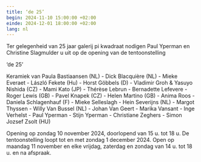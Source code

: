 ```yaml
---
title: ‘de 25’
begin: 2024-11-10 15:00:00 +02:00
einde: 2024-12-01 18:00:00 +02:00
lang: nl
---
```


Ter gelegenheid van 25 jaar galerij pi kwadraat nodigen Paul Yperman en Christine Slagmulder u uit op de opening van de tentoonstelling 

‘de 25’

Keramiek van Paula Bastiaansen (NL) - Dick Blacquière (NL) - Mieke Everaet - László Fekete (Hu) - Horst Göbbels (D) - Vladimir Groh & Yasuyo Nishida (CZ) - Mami Kato (JP) - Thérèse Lebrun - Bernadette Lefevere - Roger Lewis (GB) - Pavel Knapek (CZ) - Helen Martino (GB) - Anima Roos - Daniela Schlagenhauf (F) - Mieke Selleslagh - Hein Severijns (NL) -  Margot Thyssen - Willy Van Bussel (NL) - Johan Van Geert -                                            Marika Vansant - Inge Verhelst - Paul Yperman - Stijn Yperman - Christiane Zeghers - Simon Jozsef Zsolt (HU)


Opening op zondag 10 november 2024, doorlopend van 15 u. tot 18 u.
De tentoonstelling loopt tot en met zondag 1 december 2024.
Open op maandag 11 november en elke vrijdag, zaterdag en zondag  van 14 u. tot 18 u. en na afspraak.